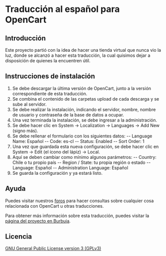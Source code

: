 # Traducción al español para OpenCart

## Introducción

Este proyecto partió con la idea de hacer una tienda virtual que nunca vio la luz, donde se alcanzó a hacer esta traducción, la cual quisimos dejar a disposición de quienes la encuentren útil.

## Instrucciones de instalación

 1. Se debe descargar la última versión de OpenCart, junto a la versión correspondiente de esta traducción.
 2. Se combina el contenido de las carpetas upload de cada descarga y se sube al servidor.
 3. Se debe realizar la instalación, indicando el servidor, nombre, nombre de usuario y contraseña de la base de datos a ocupar.
 4. Una vez terminada la instalación, se debe ingresar a la administración.
 5. Se debe hacer clic en System → Localization → Languages → Add New (signo más).
 6. Se debe rellenar el formulario con los siguientes datos:
  -- Language Name: Español
  -- Code: es-cl
  -- Status: Enabled
  -- Sort Order: 1
 7. Una vez que guardada esta nueva configuración, se debe hacer clic en System → Edit (el ícono del lápiz) → Local.
 8. Aquí se deben cambiar como mínimo algunos parámetros:
  -- Country: Chile o tu propio país
  -- Region / State: tu propia región o estado
  -- Language: Español
  -- Administration Language: Español
 9. Se guarda la configuración y ya estará listo.

## Ayuda

Puedes visitar nuestros [foros](https://burbuja.cl/foros/) para hacer consultas sobre cualquier cosa relacionada con OpenCart u otras traducciones.

Para obtener más información sobre esta traducción, puedes visitar la [página del proyecto en Burbuja](https://burbuja.cl/proyectos/opencart/).
 
## Licencia

[GNU General Public License version 3 (GPLv3)](https://github.com/burbuja/opencart-spanish/blob/master/LICENSE)